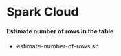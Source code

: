 Spark Cloud 
===========

#### Estimate number of rows in the table

* estimate-number-of-rows.sh 

